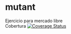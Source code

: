 # mutant
Ejercicio para mercado libre <br>
Cobertura [![Coverage Status](https://coveralls.io/repos/github/dmaclin/mutant/badge.svg?branch=master)](https://coveralls.io/github/dmaclin/mutant?branch=master) <br>
